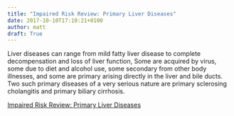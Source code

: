 ```yaml
---
title: "Impaired Risk Review: Primary Liver Diseases"
date: 2017-10-10T17:10:21+0100
author: matt
draft: True
---
```

Liver diseases can range from mild fatty liver disease to complete decompensation and loss of liver function,  Some are acquired by virus, some due to diet and alcohol use, some secondary from other body illnesses, and some are primary arising directly in the liver and bile ducts.  Two such primary diseases of a very serious nature are primary sclerosing cholangitis and primary biliary cirrhosis.

[ Impaired Risk Review: Primary Liver Diseases ]( http://www.brokerworldmag.com/articles/articles.php?articleid=4326 )
